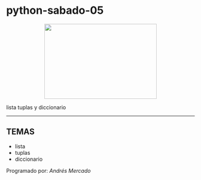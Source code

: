 # **python-sabado-05**

<p align="center">
  <img src="https://gcdn.lanetaneta.com/wp-content/uploads/2022/02/Itachi-de-Naruto-es-mas-poderoso-que-nunca-en-Epic-780x470.jpg" width="300" height="200" />
</p>

<p>
  lista tuplas y diccionario
</p>

***
## TEMAS
- lista
- tuplas
- diccionario

Programado por: _Andrés Mercado_
